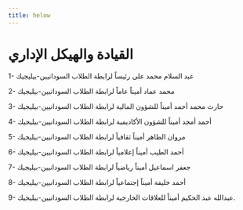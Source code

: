 ```yaml
---
title: helow
---
```


# القيادة والهيكل الإداري

1- عبد السلام محمد على رئيساً لرابطة الطلاب السودانيين-بيليجيك

2- محمد عماد أميناً عاماً لرابطة الطلاب السودانيين-بيليجيك

3- حارث محمد أحمد أميناً للشؤون المالية لرابطة الطلاب السودانيين-بيليجيك

4- أحمد أمجد أميناً للشؤون الأكاديمية لرابطة الطلاب السودانيين-بيليجيك

5- مروان الطاهر أميناً ثقافياً لرابطة الطلاب السودانيين-بيليجيك

6- أحمد الطيب أميناً إعلامياً لرابطة الطلاب السودانيين-بيليجيك

7- جعفر اسماعيل أميناً رياضياً لرابطة الطلاب السودانيين-بيليجيك

8- أحمد خليفة أميناً إجتماعياً لرابطة الطلاب السودانيين-بيليجيك

9- عبدالله عبد الحكيم أميناً للعلاقات الخارجية لرابطة الطلاب السودانيين-بيليجيك.
